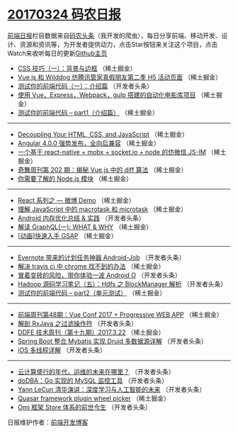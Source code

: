# [20170324 码农日报](https://toutiao.qdkfweb.cn/date/2017/03/24)

[前端日报](https://qdkfweb.cn/c/news)栏目数据来自[码农头条](https://toutiao.qdkfweb.cn/)（我开发的爬虫），每日分享前端、移动开发、设计、资源和资讯等，为开发者提供动力，点击Star按钮来关注这个项目，点击Watch来收听每日的更新[Github主页](https://github.com/kujian/frontendDaily)
* [CSS 技巧（一）：背景与边框](https://toutiao.qdkfweb.cn/31624.html) （稀土掘金）
* [Vue.js 和 Wilddog 仿腾讯管家真假朋友第二季 H5 活动页面](https://toutiao.qdkfweb.cn/31626.html) （稀土掘金）
* [测试你的前端代码（一）：介绍篇](https://toutiao.qdkfweb.cn/31663.html) （开发者头条）
* [使用 Vue，Express，Webpack，gulp 搭建的自动化电影库项目](https://toutiao.qdkfweb.cn/31619.html) （稀土掘金）
* [测试你的前端代码 &#8211; part1（介绍篇）](https://toutiao.qdkfweb.cn/31620.html) （稀土掘金）

***
* [Decoupling Your HTML, CSS, and JavaScript](https://toutiao.qdkfweb.cn/31621.html) （稀土掘金）
* [Angular 4.0.0 强势发布，全向后兼容](https://toutiao.qdkfweb.cn/31627.html) （稀土掘金）
* [一个基于 react-native + mobx + socket.io + node 的仿微信 JS-IM](https://toutiao.qdkfweb.cn/31630.html) （稀土掘金）
* [奇舞周刊第 202 期：揭秘 Vue.js 中的 diff 算法](https://toutiao.qdkfweb.cn/31616.html) （稀土掘金）
* [你需要了解的 Node.js 模块](https://toutiao.qdkfweb.cn/31617.html) （稀土掘金）

***
* [React 系列之 &#8212; 微博 Demo](https://toutiao.qdkfweb.cn/31628.html) （稀土掘金）
* [理解 JavaScript 中的 macrotask 和 microtask](https://toutiao.qdkfweb.cn/31618.html) （稀土掘金）
* [Android 内存优化总结 &amp; 实践](https://toutiao.qdkfweb.cn/31659.html) （开发者头条）
* [解读 GraphQL(一): WHAT &amp; WHY](https://toutiao.qdkfweb.cn/31625.html) （稀土掘金）
* [[动画]快速入手 GSAP](https://toutiao.qdkfweb.cn/31615.html) （稀土掘金）

***
* [Evernote 带来的计划任务神器 Android-Job](https://toutiao.qdkfweb.cn/31653.html) （开发者头条）
* [解决 travis ci 中 chrome 找不到的办法](https://toutiao.qdkfweb.cn/31629.html) （稀土掘金）
* [冒着变砖的风险，带你体验一波 Android O](https://toutiao.qdkfweb.cn/31667.html) （开发者头条）
* [Hadoop 源码学习笔记（五）：Hdfs 之 BlockManager 解析](https://toutiao.qdkfweb.cn/31668.html) （开发者头条）
* [测试你的前端代码 &#8211; part2（单元测试）](https://toutiao.qdkfweb.cn/31612.html) （稀土掘金）

***
* [前端周刊第48期：Vue Conf 2017 + Progressive WEB APP](https://toutiao.qdkfweb.cn/31623.html) （稀土掘金）
* [解剖 RxJava 之过滤操作符](https://toutiao.qdkfweb.cn/31681.html) （开发者头条）
* [DDFE 技术周刊（第十九期）2017.3.22](https://toutiao.qdkfweb.cn/31614.html) （稀土掘金）
* [Spring Boot 整合 Mybatis 实现 Druid 多数据源详解](https://toutiao.qdkfweb.cn/31664.html) （开发者头条）
* [iOS 多线程详解](https://toutiao.qdkfweb.cn/31678.html) （开发者头条）

***
* [云计算盛行的年代，运维的未来在哪里？](https://toutiao.qdkfweb.cn/31665.html) （开发者头条）
* [doDBA：Go 实现的 MySQL 监控工具](https://toutiao.qdkfweb.cn/31662.html) （开发者头条）
* [Yann LeCun 清华演讲：深度学习与人工智能的未来](https://toutiao.qdkfweb.cn/31666.html) （开发者头条）
* [Quasar framework plugin wheel picker](https://toutiao.qdkfweb.cn/31622.html) （稀土掘金）
* [Omi 框架 Store 体系的前世今生](https://toutiao.qdkfweb.cn/31680.html) （开发者头条）

日报维护作者：[前端开发博客](https://qdkfweb.cn/) 